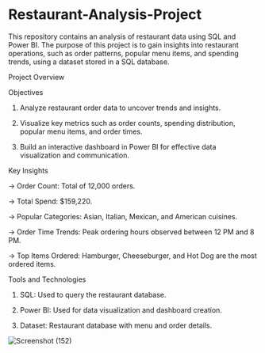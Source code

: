 # Restaurant-Analysis-Project
This repository contains an analysis of restaurant data using SQL and Power BI. The purpose of this project is to gain insights into restaurant operations, such as order patterns, popular menu items, and spending trends, using a dataset stored in a SQL database.

Project Overview

Objectives

1. Analyze restaurant order data to uncover trends and insights.

2. Visualize key metrics such as order counts, spending distribution, popular menu items, and order times.

3. Build an interactive dashboard in Power BI for effective data visualization and communication.

Key Insights

-> Order Count: Total of 12,000 orders.

-> Total Spend: $159,220.

-> Popular Categories: Asian, Italian, Mexican, and American cuisines.

-> Order Time Trends: Peak ordering hours observed between 12 PM and 8 PM.

-> Top Items Ordered: Hamburger, Cheeseburger, and Hot Dog are the most ordered items.

Tools and Technologies

1. SQL: Used to query the restaurant database.

2. Power BI: Used for data visualization and dashboard creation.

3. Dataset: Restaurant database with menu and order details.

![Screenshot (152)](https://github.com/user-attachments/assets/4ba545c3-01a8-4533-8fec-8f392b3b6fb6)
